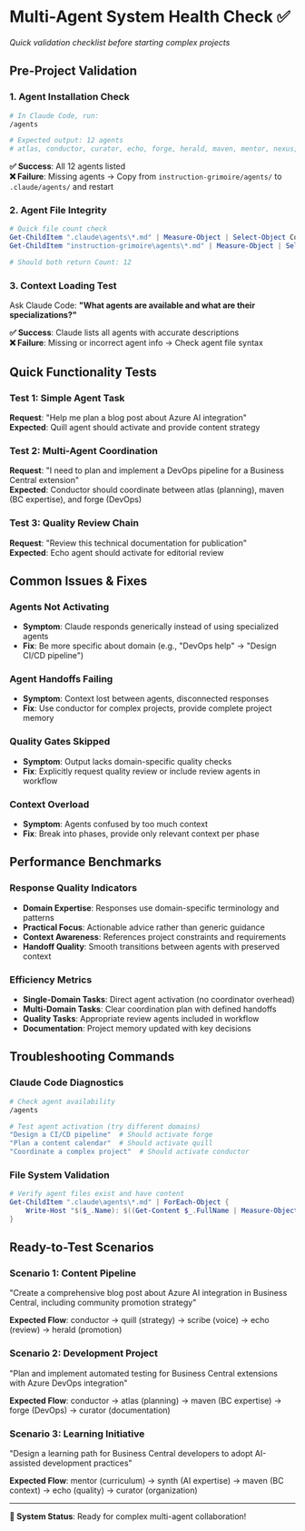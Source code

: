 # Multi-Agent System Health Check ✅

*Quick validation checklist before starting complex projects*

## Pre-Project Validation

### 1. Agent Installation Check
```bash
# In Claude Code, run:
/agents

# Expected output: 12 agents
# atlas, conductor, curator, echo, forge, herald, maven, mentor, nexus, quill, scribe, synth
```

**✅ Success**: All 12 agents listed  
**❌ Failure**: Missing agents → Copy from `instruction-grimoire/agents/` to `.claude/agents/` and restart

### 2. Agent File Integrity
```powershell
# Quick file count check
Get-ChildItem ".claude\agents\*.md" | Measure-Object | Select-Object Count
Get-ChildItem "instruction-grimoire\agents\*.md" | Measure-Object | Select-Object Count

# Should both return Count: 12
```

### 3. Context Loading Test
Ask Claude Code: **"What agents are available and what are their specializations?"**

**✅ Success**: Claude lists all agents with accurate descriptions  
**❌ Failure**: Missing or incorrect agent info → Check agent file syntax

## Quick Functionality Tests

### Test 1: Simple Agent Task
**Request**: "Help me plan a blog post about Azure AI integration"  
**Expected**: Quill agent should activate and provide content strategy

### Test 2: Multi-Agent Coordination
**Request**: "I need to plan and implement a DevOps pipeline for a Business Central extension"  
**Expected**: Conductor should coordinate between atlas (planning), maven (BC expertise), and forge (DevOps)

### Test 3: Quality Review Chain
**Request**: "Review this technical documentation for publication"  
**Expected**: Echo agent should activate for editorial review

## Common Issues & Fixes

### Agents Not Activating
- **Symptom**: Claude responds generically instead of using specialized agents
- **Fix**: Be more specific about domain (e.g., "DevOps help" → "Design CI/CD pipeline")

### Agent Handoffs Failing
- **Symptom**: Context lost between agents, disconnected responses
- **Fix**: Use conductor for complex projects, provide complete project memory

### Quality Gates Skipped
- **Symptom**: Output lacks domain-specific quality checks
- **Fix**: Explicitly request quality review or include review agents in workflow

### Context Overload
- **Symptom**: Agents confused by too much context
- **Fix**: Break into phases, provide only relevant context per phase

## Performance Benchmarks

### Response Quality Indicators
- **Domain Expertise**: Responses use domain-specific terminology and patterns
- **Practical Focus**: Actionable advice rather than generic guidance
- **Context Awareness**: References project constraints and requirements
- **Handoff Quality**: Smooth transitions between agents with preserved context

### Efficiency Metrics
- **Single-Domain Tasks**: Direct agent activation (no coordinator overhead)
- **Multi-Domain Tasks**: Clear coordination plan with defined handoffs
- **Quality Tasks**: Appropriate review agents included in workflow
- **Documentation**: Project memory updated with key decisions

## Troubleshooting Commands

### Claude Code Diagnostics
```bash
# Check agent availability
/agents

# Test agent activation (try different domains)
"Design a CI/CD pipeline"  # Should activate forge
"Plan a content calendar"  # Should activate quill
"Coordinate a complex project"  # Should activate conductor
```

### File System Validation
```powershell
# Verify agent files exist and have content
Get-ChildItem ".claude\agents\*.md" | ForEach-Object { 
    Write-Host "$($_.Name): $((Get-Content $_.FullName | Measure-Object -Line).Lines) lines" 
}
```

## Ready-to-Test Scenarios

### Scenario 1: Content Pipeline
"Create a comprehensive blog post about Azure AI integration in Business Central, including community promotion strategy"

**Expected Flow**: conductor → quill (strategy) → scribe (voice) → echo (review) → herald (promotion)

### Scenario 2: Development Project
"Plan and implement automated testing for Business Central extensions with Azure DevOps integration"

**Expected Flow**: conductor → atlas (planning) → maven (BC expertise) → forge (DevOps) → curator (documentation)

### Scenario 3: Learning Initiative
"Design a learning path for Business Central developers to adopt AI-assisted development practices"

**Expected Flow**: mentor (curriculum) → synth (AI expertise) → maven (BC context) → echo (quality) → curator (organization)

---

**🎯 System Status**: Ready for complex multi-agent collaboration!